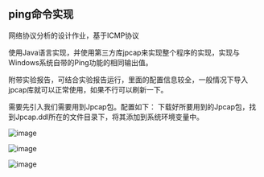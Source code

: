 ## ping命令实现
网络协议分析的设计作业，基于ICMP协议

使用Java语言实现，并使用第三方库jpcap来实现整个程序的实现，实现与Windows系统自带的Ping功能的相同输出值。

附带实验报告，可结合实验报告运行，里面的配置信息较全，一般情况下导入jpcap库就可以正常使用，如果不行可以刷新一下。

需要先引入我们需要用到Jpcap包。配置如下：
下载好所要用到的Jpcap包，找到Jpcap.ddl所在的文件目录下，将其添加到系统环境变量中。

![image](https://github.com/user-attachments/assets/6290614f-cf89-4ffe-9d14-c4a9524eb79e)

![image](https://github.com/user-attachments/assets/86d78daa-9bef-4f70-9b1b-0814a0219bce)

![image](https://github.com/user-attachments/assets/b0c13694-ffee-4225-96ea-192c2f01d658)
